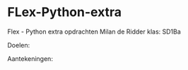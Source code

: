 # FLex-Python-extra
Flex - Python extra opdrachten Milan de Ridder klas: SD1Ba

Doelen:

Aantekeningen:
